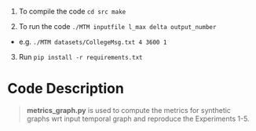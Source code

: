 1) To compile the code ```cd src make``` <br/> 

2) To run the code ```./MTM inputfile l_max delta output_number``` <br/>
- e.g. ```./MTM datasets/CollegeMsg.txt 4 3600 1``` <br/>

3) Run ```pip install -r requirements.txt```<br/>
   
# Code Description
> **metrics_graph.py** is used to compute the metrics for synthetic graphs wrt input temporal graph and reproduce the Experiments 1-5.


